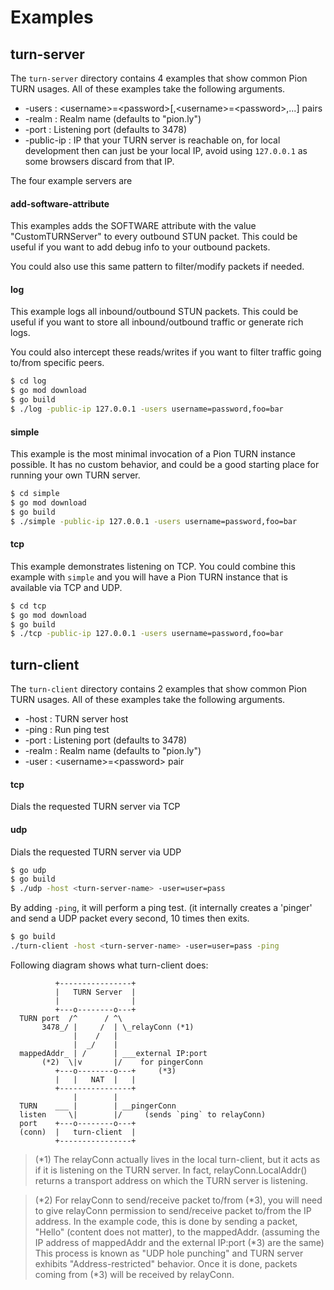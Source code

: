 # Examples

## turn-server
The `turn-server` directory contains 4 examples that show common Pion TURN usages. All of these examples take the following arguments.

* -users     : &lt;username&gt;=&lt;password&gt;[,&lt;username&gt;=&lt;password&gt;,...] pairs
* -realm     : Realm name (defaults to "pion.ly")
* -port      : Listening port (defaults to 3478)
* -public-ip : IP that your TURN server is reachable on, for local development then can just be your local IP, avoid using `127.0.0.1` as some browsers discard from that IP.

The four example servers are

#### add-software-attribute
This examples adds the SOFTWARE attribute with the value "CustomTURNServer" to every outbound STUN packet. This could be useful if you want to add debug info to your outbound packets.

You could also use this same pattern to filter/modify packets if needed.

#### log
This example logs all inbound/outbound STUN packets. This could be useful if you want to store all inbound/outbound traffic or generate rich logs.

You could also intercept these reads/writes if you want to filter traffic going to/from specific peers.

```sh
$ cd log
$ go mod download
$ go build
$ ./log -public-ip 127.0.0.1 -users username=password,foo=bar
```

#### simple
This example is the most minimal invocation of a Pion TURN instance possible. It has no custom behavior, and could be a good starting place for running your own TURN server.

```sh
$ cd simple
$ go mod download
$ go build
$ ./simple -public-ip 127.0.0.1 -users username=password,foo=bar
```

#### tcp
This example demonstrates listening on TCP. You could combine this example with `simple` and you will have a Pion TURN instance that is available via TCP and UDP.

```sh
$ cd tcp
$ go mod download
$ go build
$ ./tcp -public-ip 127.0.0.1 -users username=password,foo=bar
```

## turn-client
The `turn-client` directory contains 2 examples that show common Pion TURN usages. All of these examples take the following arguments.

* -host      : TURN server host
* -ping      : Run ping test
* -port      : Listening port (defaults to 3478)
* -realm     : Realm name (defaults to "pion.ly")
* -user      : &lt;username&gt;=&lt;password&gt; pair

#### tcp
Dials the requested TURN server via TCP

#### udp
Dials the requested TURN server via UDP

```sh
$ go udp
$ go build
$ ./udp -host <turn-server-name> -user=user=pass
```

By adding `-ping`, it will perform a ping test. (it internally creates a 'pinger' and send
a UDP packet every second, 10 times then exits.

```sh
$ go build
./turn-client -host <turn-server-name> -user=user=pass -ping
```

Following diagram shows what turn-client does:
```
          +----------------+
          |   TURN Server  |
          |                |
          +---o--------o---+
  TURN port  /^      / ^\
       3478_/ |     /  | \_relayConn (*1)
              |    /   |
              |  _/    |
  mappedAddr_ | /      | ___external IP:port
       (*2)  \|v       |/    for pingerConn
          +---o--------o---+     (*3)
          |   |   NAT  |   |
          +----------------+
              |        |
  TURN    ___ |        | __pingerConn
  listen     \|        |/     (sends `ping` to relayConn)
  port    +---o--------o---+
  (conn)  |   turn-client  |
          +----------------+
```

> (*1) The relayConn actually lives in the local turn-client, but it acts as if it is
> listening on the TURN server. In fact, relayConn.LocalAddr() returns a transport address
> on which the TURN server is listening.

> (*2) For relayConn to send/receive packet to/from (*3), you will need to give relayConn permission
> to send/receive packet to/from the IP address. In the example code, this is done by sending a
> packet, "Hello" (content does not matter), to the mappedAddr. (assuming the IP address of
> mappedAddr and the external IP:port (*3) are the same) This process is known as
> "UDP hole punching" and TURN server exhibits "Address-restricted" behavior. Once it is done,
> packets coming from (*3) will be received by relayConn.
